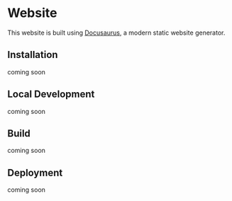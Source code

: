 # Website

This website is built using [Docusaurus](https://docusaurus.io/), a modern static website generator.

## Installation

coming soon

## Local Development

coming soon

## Build

coming soon

## Deployment

coming soon
